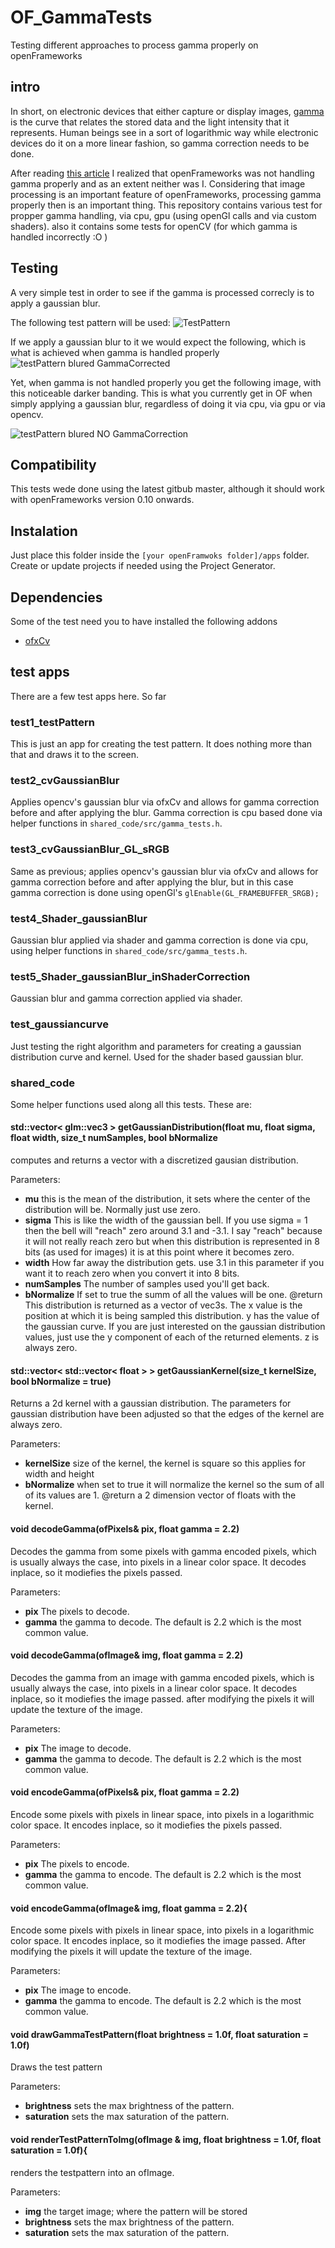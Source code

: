 # OF_GammaTests

Testing different approaches to process gamma properly on openFrameworks 


## intro

In short, on electronic devices that either capture or display images, [gamma](https://en.wikipedia.org/wiki/Gamma_correction) is the curve that relates the stored data and the light intensity that it represents. Human beings see in a sort of logarithmic way while electronic devices do it on a more linear fashion, so gamma correction needs to be done.

After reading [this article](https://blog.johnnovak.net//2016/09/21/what-every-coder-should-know-about-gamma/) I realized that openFrameworks was not handling gamma properly and as an extent neither was I. Considering that image processing is an important feature of openFrameworks, processing gamma properly then is an important thing.
This repository contains various test for propper gamma handling, via cpu, gpu (using openGl calls and via custom shaders). also it contains some tests for openCV (for which gamma is handled incorrectly :O )


## Testing
A very simple test in order to see if the gamma is processed correcly is to apply a gaussian blur.

The following test pattern will be used:
![TestPattern](testPattern.png)

If we apply a gaussian blur to it we would expect the following, which is what is achieved when gamma is handled properly
![testPattern blured GammaCorrected](testPattern_blured_GammaCorrected.png)

Yet, when gamma is not handled properly you get the following image, with this noticeable darker banding. This is what you currently get in OF when simply applying a gaussian blur, regardless of doing it via cpu, via gpu or via opencv.

![testPattern blured NO GammaCorrection](testPattern_blured_noGammaCorrection.png)

## Compatibility
This tests wede done using the latest gitbub master, although it should work with openFrameworks version 0.10 onwards.

## Instalation
Just place this folder inside the `[your openFramwoks folder]/apps` folder. Create or update projects if needed using the Project Generator.

## Dependencies
Some of the test need you to have installed the following addons

* [ofxCv](https://github.com/kylemcdonald/ofxCv)

## test apps

There are a few test apps here. So far
### test1_testPattern
This is just an app for creating the test pattern. It does nothing more than that and draws it to the screen.
### test2_cvGaussianBlur
Applies opencv's gaussian blur via ofxCv and allows for gamma correction before and after applying the blur. Gamma correction is cpu based done via helper functions in `shared_code/src/gamma_tests.h`.
### test3_cvGaussianBlur_GL_sRGB
Same as previous; applies opencv's gaussian blur via ofxCv and allows for gamma correction before and after applying the blur, but in this case gamma correction is done using openGl's `glEnable(GL_FRAMEBUFFER_SRGB);`
### test4_Shader_gaussianBlur
Gaussian blur applied via shader and gamma correction is done via cpu, using helper functions in `shared_code/src/gamma_tests.h`.

### test5_Shader_gaussianBlur_inShaderCorrection
Gaussian blur and gamma correction applied via shader.

### test_gaussiancurve
Just testing the right algorithm and parameters for creating a gaussian distribution curve and kernel. Used for the shader based gaussian blur. 

### shared_code
Some helper functions used along all this tests.
These are:

#### std::vector< glm::vec3 > getGaussianDistribution(float mu, float sigma, float width, size_t numSamples, bool bNormalize 
computes and returns a vector with a discretized gausian distribution.

Parameters:

* **mu** this is the mean of the distribution, it sets where the center of the distribution will be. Normally just use zero. 
* **sigma** This is like the width of the gaussian bell. If you use sigma = 1 then the bell will "reach" zero around 3.1 and -3.1. I say "reach" because it will not really reach zero but when this distribution is represented in 8 bits (as used for images) it is at this point where it becomes zero.
* **width** How far away the distribution gets. use 3.1 in this parameter if you want it to reach zero when you convert it into 8 bits.
* **numSamples** The number of samples used you'll get back.
* **bNormalize** If set to true the summ of all the values will be one.
@return This distribution is returned as a vector of vec3s. The x value is the position at which it is being sampled this distribution. y has the value of the gaussian curve. If you are just interested on the gaussian distribution values, just use the y component of each of the returned elements. z is always zero.

#### std::vector< std::vector< float > > getGaussianKernel(size_t kernelSize, bool bNormalize = true)
Returns a 2d kernel with a gaussian distribution.
The parameters for gaussian distribution have been adjusted so that the edges of the kernel are always zero.

Parameters:

* **kernelSize** size of the kernel, the kernel is square so this applies for width and height
* **bNormalize** when set to true it will normalize the kernel so the sum of all of its values are 1.
@return a 2 dimension vector of floats with the kernel. 

#### void decodeGamma(ofPixels& pix, float gamma = 2.2)
Decodes the gamma from some pixels with gamma encoded pixels, which is usually always the case, into pixels in a linear color space.
It decodes inplace, so it modiefies the pixels passed.

Parameters:

* **pix** The pixels to decode.
* **gamma** the gamma to decode. The default is 2.2 which is the most common value.

#### void decodeGamma(ofImage& img, float gamma = 2.2)
Decodes the gamma from an image with gamma encoded pixels, which is usually always the case, into pixels in a linear color space.
It decodes inplace, so it modiefies the image passed. after modifying the pixels it will update the texture of the image.

Parameters:

* **pix** The image to decode.
* **gamma** the gamma to decode. The default is 2.2 which is the most common value.

#### void encodeGamma(ofPixels& pix, float gamma = 2.2)
Encode  some pixels with pixels in linear space, into pixels in a logarithmic color space.
It encodes inplace, so it modiefies the pixels passed.

Parameters:

* **pix** The pixels to encode.
* **gamma** the gamma to encode. The default is 2.2 which is the most common value.

#### void encodeGamma(ofImage& img, float gamma = 2.2){
Encode  some pixels with pixels in linear space, into pixels in a logarithmic color space.
It encodes inplace, so it modiefies the image passed. After modifying the pixels it will update the texture of the image.

Parameters:

* **pix** The image to encode.
* **gamma** the gamma to encode. The default is 2.2 which is the most common value.

#### void drawGammaTestPattern(float brightness = 1.0f, float saturation = 1.0f)
Draws the test pattern

Parameters:

* **brightness** sets the max brightness of the pattern.
* **saturation** sets the max saturation of the pattern.

#### void renderTestPatternToImg(ofImage & img, float brightness = 1.0f, float saturation = 1.0f){
renders the testpattern into an ofImage.

Parameters:

* **img** the target image; where the pattern will be stored
* **brightness** sets the max brightness of the pattern.
* **saturation** sets the max saturation of the pattern.

